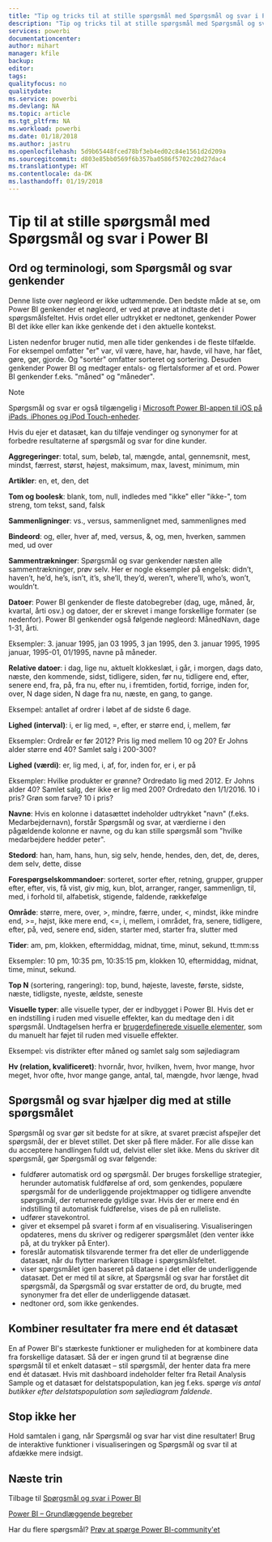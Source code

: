```yaml
---
title: "Tip og tricks til at stille spørgsmål med Spørgsmål og svar i Power BI"
description: "Tip og tricks til at stille spørgsmål med Spørgsmål og svar i Power BI"
services: powerbi
documentationcenter: 
author: mihart
manager: kfile
backup: 
editor: 
tags: 
qualityfocus: no
qualitydate: 
ms.service: powerbi
ms.devlang: NA
ms.topic: article
ms.tgt_pltfrm: NA
ms.workload: powerbi
ms.date: 01/18/2018
ms.author: jastru
ms.openlocfilehash: 5d9b65448fced78bf3eb4ed02c84e1561d2d209a
ms.sourcegitcommit: d803e85bb0569f6b357ba0586f5702c20d27dac4
ms.translationtype: HT
ms.contentlocale: da-DK
ms.lasthandoff: 01/19/2018
---
```

# <a name="tips-for-asking-questions-in-power-bi-qa"></a>Tip til at stille spørgsmål med Spørgsmål og svar i Power BI
## <a name="words-and-terminology-that-qa-recognizes"></a>Ord og terminologi, som Spørgsmål og svar genkender
Denne liste over nøgleord er ikke udtømmende.  Den bedste måde at se, om Power BI genkender et nøgleord, er ved at prøve at indtaste det i spørgsmålsfeltet.  Hvis ordet eller udtrykket er nedtonet, genkender Power BI det ikke eller kan ikke genkende det i den aktuelle kontekst.

Listen nedenfor bruger nutid, men alle tider genkendes i de fleste tilfælde. For eksempel omfatter "er" var, vil være, have, har, havde, vil have, har fået, gøre, gør, gjorde.  Og "sortér" omfatter sorteret og sortering.  Desuden genkender Power BI og medtager entals- og flertalsformer af et ord. Power BI genkender f.eks. "måned" og "måneder".

> [!NOTE]
> Spørgsmål og svar er også tilgængelig i [Microsoft Power BI-appen til iOS på iPads, iPhones og iPod Touch-enheder](mobile-apps-ios-qna.md).
> 
> 

Hvis du ejer et datasæt, kan du tilføje vendinger og synonymer for at forbedre resultaterne af spørgsmål og svar for dine kunder.

**Aggregeringer**: total, sum, beløb, tal, mængde, antal, gennemsnit, mest, mindst, færrest, størst, højest, maksimum, max, lavest, minimum, min

**Artikler**: en, et, den, det

**Tom og boolesk**: blank, tom, null, indledes med "ikke" eller "ikke-", tom streng, tom tekst, sand, falsk

**Sammenligninger**: vs., versus, sammenlignet med, sammenlignes med

**Bindeord**: og, eller, hver af, med, versus, &, og, men, hverken, sammen med, ud over

**Sammentrækninger**: Spørgsmål og svar genkender næsten alle sammentrækninger, prøv selv.  Her er nogle eksempler på engelsk: didn’t, haven’t, he’d, he’s, isn’t, it’s, she’ll, they’d, weren’t, where’ll, who’s, won’t, wouldn’t.

**Datoer**: Power BI genkender de fleste datobegreber (dag, uge, måned, år, kvartal, årti osv.) og datoer, der er skrevet i mange forskellige formater (se nedenfor). Power BI genkender også følgende nøgleord: MånedNavn, dage 1-31, årti.

Eksempler: 3. januar 1995, jan 03 1995, 3 jan 1995, den 3. januar 1995, 1995 januar, 1995-01, 01/1995, navne på måneder.

**Relative datoer**: i dag, lige nu, aktuelt klokkeslæt, i går, i morgen, dags dato, næste, den kommende, sidst, tidligere, siden, før nu, tidligere end, efter, senere end, fra, på, fra nu, efter nu, i fremtiden, fortid, forrige, inden for, over, N dage siden, N dage fra nu, næste, en gang, to gange.

Eksempel: antallet af ordrer i løbet af de sidste 6 dage.

**Lighed (interval)**: i, er lig med, =, efter, er større end, i, mellem, før

Eksempler: Ordreår er før 2012? Pris lig med mellem 10 og 20? Er Johns alder større end 40? Samlet salg i 200-300?

**Lighed (værdi)**: er, lig med, i, af, for, inden for, er i, er på

Eksempler: Hvilke produkter er grønne? Ordredato lig med 2012. Er Johns alder 40? Samlet salg, der ikke er lig med 200? Ordredato den 1/1/2016. 10 i pris? Grøn som farve? 10 i pris?

**Navne**: Hvis en kolonne i datasættet indeholder udtrykket "navn" (f.eks. Medarbejdernavn), forstår Spørgsmål og svar, at værdierne i den pågældende kolonne er navne, og du kan stille spørgsmål som "hvilke medarbejdere hedder peter".

**Stedord**: han, ham, hans, hun, sig selv, hende, hendes, den, det, de, deres, dem selv, dette, disse

**Forespørgselskommandoer**: sorteret, sorter efter, retning, grupper, grupper efter, efter, vis, få vist, giv mig, kun, blot, arranger, ranger, sammenlign, til, med, i forhold til, alfabetisk, stigende, faldende, rækkefølge

**Område**: større, mere, over, >, mindre, færre, under, <,  mindst, ikke mindre end, >=, højst, ikke mere end, <=, i, mellem, i området, fra, senere, tidligere, efter, på, ved, senere end, siden, starter med, starter fra, slutter med

**Tider**: am, pm, klokken, eftermiddag, midnat, time, minut, sekund, tt:mm:ss

Eksempler: 10 pm, 10:35 pm, 10:35:15 pm, klokken 10, eftermiddag, midnat, time, minut, sekund.

**Top N** (sortering, rangering): top, bund, højeste, laveste, første, sidste, næste, tidligste, nyeste, ældste, seneste

**Visuelle typer**: alle visuelle typer, der er indbygget i Power BI.  Hvis det er en indstilling i ruden med visuelle effekter, kan du medtage den i dit spørgsmål.  Undtagelsen herfra er [brugerdefinerede visuelle elementer](power-bi-custom-visuals.md), som du manuelt har føjet til ruden med visuelle effekter.

Eksempel: vis distrikter efter måned og samlet salg som søjlediagram

**Hv (relation, kvalificeret)**: hvornår, hvor, hvilken, hvem, hvor mange, hvor meget, hvor ofte, hvor mange gange, antal, tal, mængde, hvor længe, hvad

## <a name="qa-helps-you-phrase-the-question"></a>Spørgsmål og svar hjælper dig med at stille spørgsmålet
Spørgsmål og svar gør sit bedste for at sikre, at svaret præcist afspejler det spørgsmål, der er blevet stillet. Det sker på flere måder. For alle disse kan du acceptere handlingen fuldt ud, delvist eller slet ikke. Mens du skriver dit spørgsmål, gør Spørgsmål og svar følgende:

* fuldfører automatisk ord og spørgsmål. Der bruges forskellige strategier, herunder automatisk fuldførelse af ord, som genkendes, populære spørgsmål for de underliggende projektmapper og tidligere anvendte spørgsmål, der returnerede gyldige svar. Hvis der er mere end én indstilling til automatisk fuldførelse, vises de på en rulleliste.
* udfører stavekontrol.
* giver et eksempel på svaret i form af en visualisering. Visualiseringen opdateres, mens du skriver og redigerer spørgsmålet (den venter ikke på, at du trykker på Enter).
* foreslår automatisk tilsvarende termer fra det eller de underliggende datasæt, når du flytter markøren tilbage i spørgsmålsfeltet.
* viser spørgsmålet igen baseret på dataene i det eller de underliggende datasæt. Det er med til at sikre, at Spørgsmål og svar har forstået dit spørgsmål, da Spørgsmål og svar erstatter de ord, du brugte, med synonymer fra det eller de underliggende datasæt.
* nedtoner ord, som ikke genkendes.

## <a name="combine-results-from-more-than-one-dataset"></a>Kombiner resultater fra mere end ét datasæt
En af Power BI's stærkeste funktioner er muligheden for at kombinere data fra forskellige datasæt.  Så der er ingen grund til at begrænse dine spørgsmål til et enkelt datasæt – stil spørgsmål, der henter data fra mere end ét datasæt. Hvis mit dashboard indeholder felter fra Retail Analysis Sample og et datasæt for delstatspopulation, kan jeg f.eks. spørge *vis antal butikker efter delstatspopulation som søjlediagram faldende*.

## <a name="dont-stop-now"></a>Stop ikke her
Hold samtalen i gang, når Spørgsmål og svar har vist dine resultater! Brug de interaktive funktioner i visualiseringen og Spørgsmål og svar til at afdække mere indsigt.

## <a name="next-steps"></a>Næste trin
Tilbage til [Spørgsmål og svar i Power BI](power-bi-q-and-a.md)  

[Power BI – Grundlæggende begreber](service-basic-concepts.md)  

Har du flere spørgsmål? [Prøv at spørge Power BI-community'et](http://community.powerbi.com/)

